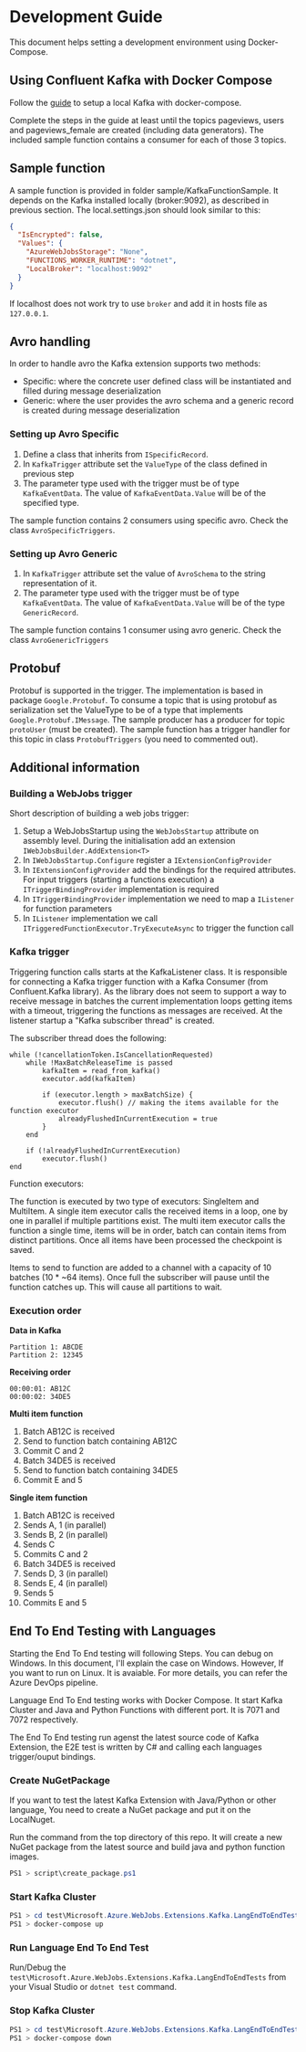 # Development Guide

This document helps setting a development environment using Docker-Compose.

## Using Confluent Kafka with Docker Compose

Follow the [guide](https://docs.confluent.io/current/quickstart/ce-docker-quickstart.html#cp-quick-start-docker) to setup a local Kafka with docker-compose.

Complete the steps in the guide at least until the topics pageviews, users and pageviews_female are created (including data generators). The included sample function contains a consumer for each of those 3 topics.

## Sample function

A sample function is provided in folder sample/KafkaFunctionSample. It depends on the Kafka installed locally (broker:9092), as described in previous section. The local.settings.json should look similar to this:

```json
{
  "IsEncrypted": false,
  "Values": {
    "AzureWebJobsStorage": "None",
    "FUNCTIONS_WORKER_RUNTIME": "dotnet",
    "LocalBroker": "localhost:9092"
  }
}
```

If localhost does not work try to use `broker` and add it in hosts file as `127.0.0.1`.

## Avro handling

In order to handle avro the Kafka extension supports two methods:

- Specific: where the concrete user defined class will be instantiated and filled during message deserialization
- Generic: where the user provides the avro schema and a generic record is created during message deserialization

### Setting up Avro Specific

1. Define a class that inherits from `ISpecificRecord`.
1. In `KafkaTrigger` attribute set the `ValueType` of the class defined in previous step
1. The parameter type used with the trigger must be of type `KafkaEventData`. The value of `KafkaEventData.Value` will be of the specified type.

The sample function contains 2 consumers using specific avro. Check the class `AvroSpecificTriggers`.

### Setting up Avro Generic

1. In `KafkaTrigger` attribute set the value of `AvroSchema` to the string representation of it.
1. The parameter type used with the trigger must be of type `KafkaEventData`. The value of `KafkaEventData.Value` will be of the type `GenericRecord`.

The sample function contains 1 consumer using avro generic. Check the class `AvroGenericTriggers`

## Protobuf

Protobuf is supported in the trigger. The implementation is based in package `Google.Protobuf`. To consume a topic that is using protobuf as serialization set the ValueType to be of a type that implements `Google.Protobuf.IMessage`. The sample producer has a producer for topic `protoUser` (must be created). The sample function has a trigger handler for this topic in class `ProtobufTriggers` (you need to commented out).

## Additional information

### Building a WebJobs trigger

Short description of building a web jobs trigger:

1. Setup a WebJobsStartup using the `WebJobsStartup` attribute on assembly level. During the initialisation add an extension `IWebJobsBuilder.AddExtension<T>`
1. In `IWebJobsStartup.Configure` register a `IExtensionConfigProvider`
1. In `IExtensionConfigProvider` add the bindings for the required attributes. For input triggers (starting a functions execution) a `ITriggerBindingProvider` implementation is required
1. In `ITriggerBindingProvider` implementation we need to map a `IListener` for function parameters
1. In `IListener` implementation we call `ITriggeredFunctionExecutor.TryExecuteAsync` to trigger the function call

### Kafka trigger

Triggering function calls starts at the KafkaListener class. It is responsible for connecting a Kafka trigger function with a Kafka Consumer (from Confluent.Kafka library).
As the library does not seem to support a way to receive message in batches the current implementation loops getting items with a timeout, triggering the functions as messages are received.
At the listener startup a "Kafka subscriber thread" is created.

The subscriber thread does the following:

```
while (!cancellationToken.IsCancellationRequested)
    while !MaxBatchReleaseTime is passed
        kafkaItem = read_from_kafka()
        executor.add(kafkaItem)
        
        if (executor.length > maxBatchSize) {
            executor.flush() // making the items available for the function executor
            alreadyFlushedInCurrentExecution = true
        }
    end
    
    if (!alreadyFlushedInCurrentExecution)
        executor.flush()
end
```

Function executors:

The function is executed by two type of executors: SingleItem and MultiItem.
A single item executor calls the received items in a loop, one by one in parallel if multiple partitions exist. The multi item executor calls the function a single time, items will be in order, batch can contain items from distinct partitions. Once all items have been processed the checkpoint is saved.

Items to send to function are added to a channel with a capacity of 10 batches (10 * ~64 items). Once full the subscriber will pause until the function catches up. This will cause all partitions to wait.

### Execution order

**Data in Kafka**

```
Partition 1: ABCDE
Partition 2: 12345
```

**Receiving order**
```
00:00:01: AB12C
00:00:02: 34DE5
```

**Multi item function**

1. Batch AB12C is received
1. Send to function batch containing AB12C
1. Commit C and 2
1. Batch 34DE5 is received
1. Send to function batch containing 34DE5
1. Commit E and 5

**Single item function**

1. Batch AB12C is received
1. Sends A, 1 (in parallel)
1. Sends B, 2 (in parallel)
1. Sends C
1. Commits C and 2
1. Batch 34DE5 is received
1. Sends D, 3 (in parallel)
1. Sends E, 4 (in parallel)
1. Sends 5
1. Commits E and 5

## End To End Testing with Languages

Starting the End To End testing will following Steps. You can debug on Windows. 
In this document, I'll explain the case on Windows. However, If you want to run on Linux. 
It is avaiable. For more details, you can refer the Azure DevOps pipeline. 

Language End To End testing works with Docker Compose. It start Kafka Cluster and Java and 
Python Functions with different port. It is 7071 and 7072 respectively.

The End To End testing run agenst the latest source code of Kafka Extension, the E2E test is 
written by C# and calling each languages trigger/ouput bindings.

### Create NuGetPackage 

If you want to test the latest Kafka Extension with Java/Python or other language, 
You need to create a NuGet package and put it on the LocalNuget.

Run the command from the top directory of this repo. It will create a new NuGet package from the latest source and build java and python function images.

```powershell
PS1 > script\create_package.ps1
```

### Start Kafka Cluster 

```powershell
PS1 > cd test\Microsoft.Azure.WebJobs.Extensions.Kafka.LangEndToEndTests\server
PS1 > docker-compose up
```

### Run Language End To End Test

Run/Debug the `test\Microsoft.Azure.WebJobs.Extensions.Kafka.LangEndToEndTests` from your Visual Studio or `dotnet test` command.

### Stop Kafka Cluster

```powershell
PS1 > cd test\Microsoft.Azure.WebJobs.Extensions.Kafka.LangEndToEndTests\server
PS1 > docker-compose down
```

